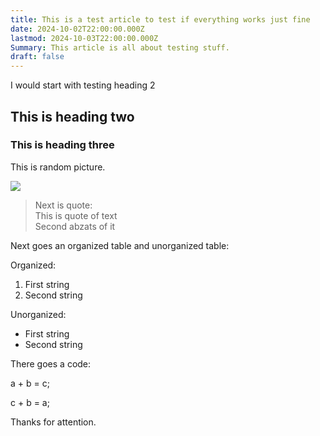 ```yaml
---
title: This is a test article to test if everything works just fine
date: 2024-10-02T22:00:00.000Z
lastmod: 2024-10-03T22:00:00.000Z
Summary: This article is all about testing stuff.
draft: false
---
```


I would start with testing heading 2

## This is heading two

### This is heading three

This is random picture.

![](/img/doctor-in-norway/WDoMS.png)

> Next is quote:\
> This is quote of text\
> Second abzats of it

Next goes an organized table and unorganized table:

Organized:

1. First string
2. Second string

Unorganized:

* First string
* Second string

There goes a code:

a + b = c;

c + b = a;

Thanks for attention.
